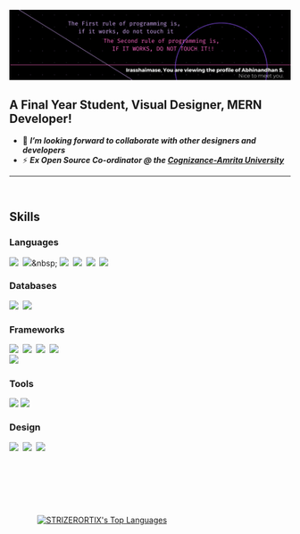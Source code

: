 ![](/assets/Banner.png)

## A Final Year Student, Visual Designer, MERN Developer!

- 📰 <i><b>I’m looking forward to collaborate with other designers and developers</b></i>
- ⚡ <i><b>Ex Open Source Co-ordinator @ the [Cognizance-Amrita University][cognizance]  </b></i>

<hr>
<br>

<!-- SKILLS -->

## Skills

### Languages
[<img src="https://img.shields.io/badge/JavaScript-F7DF1E?style=for-the-badge&logo=javascript&logoColor=black">](https://developer.mozilla.org/en-US/docs/Web/JavaScript)&nbsp;
[<img src="https://img.shields.io/badge/C-00599C?style=for-the-badge&logo=c&logoColor=white">](https://en.wikipedia.org/wiki/C_(programming_language))&nbsp;
[<img src="https://img.shields.io/badge/C%2B%2B-00599C?style=for-the-badge&logo=c%2B%2B&logoColor=white">](https://en.wikipedia.org/wiki/C%2B%2B)&nbsp;
[<img src="https://img.shields.io/badge/Python-14354C?style=for-the-badge&logo=python&logoColor=white">](https://www.python.org/)&nbsp; 
[<img src="https://img.shields.io/badge/Java-ED8B00?style=for-the-badge&logo=java&logoColor=white">](https://www.java.com/en/)&nbsp;
[<img src="https://img.shields.io/badge/Haskell-5D4F85?style=for-the-badge&logo=haskell&logoColor=white">](https://www.haskell.org/)

### Databases 
[<img src="https://img.shields.io/badge/MySQL-00000F?style=for-the-badge&logo=mysql&logoColor=white">](https://www.mysql.com/)&nbsp;
[<img src="https://img.shields.io/badge/MongoDB-4EA94B?style=for-the-badge&logo=mongodb&logoColor=white">](https://www.mongodb.com/)

### Frameworks
[<img src="https://img.shields.io/badge/Node.js-339933?style=for-the-badge&logo=nodedotjs&logoColor=white">](https://nodejs.org/en/)&nbsp;
[<img src="https://img.shields.io/badge/Express.js-000000?style=for-the-badge&logo=express&logoColor=white">](https://expressjs.com/)&nbsp;
[<img src="https://img.shields.io/badge/React-20232A?style=for-the-badge&logo=react&logoColor=61DAFB">](https://reactjs.org/)&nbsp;
[<img src="https://img.shields.io/badge/Django-092E20?style=for-the-badge&logo=django&logoColor=white">](https://www.djangoproject.com/)&nbsp;  
[<img src="https://img.shields.io/badge/Flask-000000?style=for-the-badge&logo=flask&logoColor=white">](https://flask.palletsprojects.com/)

### Tools
[<img src="https://img.shields.io/badge/TensorFlow-FF6F00?style=for-the-badge&logo=TensorFlow&logoColor=white">](https://www.tensorflow.org/)
[<img src="https://img.shields.io/badge/apache_hadoop-66CCFF?style=for-the-badge&logo=apachehadoop&logoColor=white">](https://hadoop.apache.org/) 
  
### Design
[<img src="https://img.shields.io/badge/Figma-F24E1E?style=for-the-badge&logo=figma&logoColor=white">](https://www.figma.com/)&nbsp; 
[<img src="https://img.shields.io/badge/Canva-%2300C4CC.svg?&style=for-the-badge&logo=Canva&logoColor=white">](https://www.canva.com/)&nbsp;
[<img src="https://img.shields.io/badge/Adobe%20XD-470137?style=for-the-badge&logo=Adobe%20XD&logoColor=#FF61F6">](https://www.adobe.com/products/xd.html) 

<br>
<br>

<p>
    <a href="https://github.com/SubhamRaoniar28/github-readme-stats"><img alt="STRIZERORTIX's Top Languages" style="margin:50px" src="https://github-readme-stats.vercel.app/api/top-langs/?username=STRIZERORTIX&langs_count=5&theme=midnight-purple&hide_border=true/"></a>
</p>
</span>
<br>




[cognizance]:https://cognizance-amrita.in/
